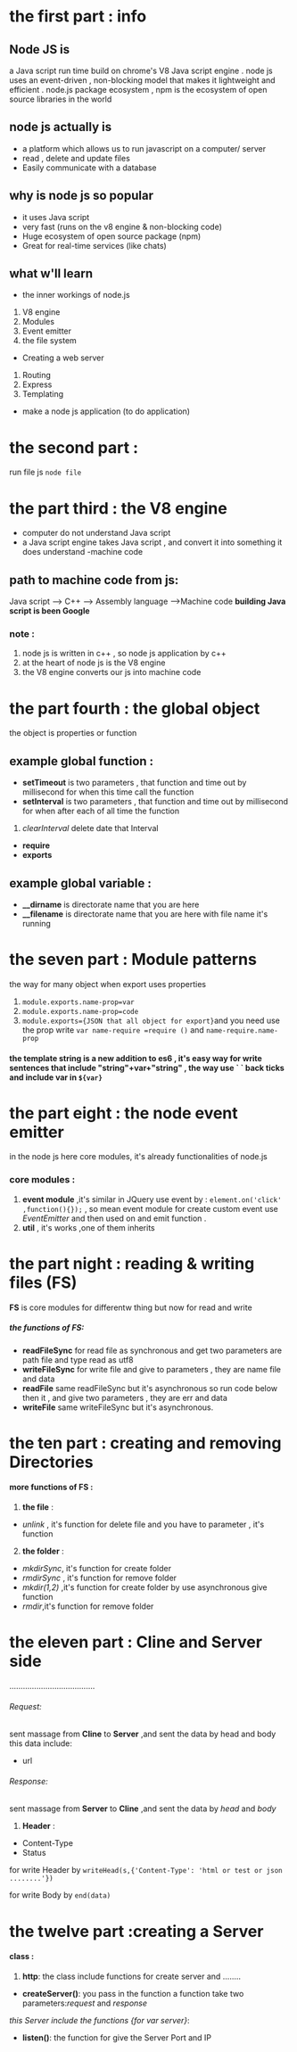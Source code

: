 # the first part : info

## Node JS is
a Java script run time build on chrome's V8 Java script engine .
node js uses  an event-driven , non-blocking model that  makes it lightweight and efficient .
node.js package ecosystem , npm is the ecosystem of open source libraries in the world
## node js actually is
- a platform  which allows us to run javascript on a computer/ server
- read , delete and update files
- Easily communicate with a database
## why is node js so popular
- it uses Java script
- very fast (runs on the v8 engine & non-blocking code)
- Huge ecosystem of open source package (npm)
- Great for real-time services (like chats)
## what w'll learn
- the inner workings  of node.js
1. V8 engine
2. Modules
3. Event emitter
4. the file system
- Creating a web server
1. Routing
2. Express
3. Templating
- make a node js application  (to do application)

# the second part :
 run file js `node file`


# the part third : the V8 engine

- computer do not understand Java script
- a Java script engine takes Java script , and convert  it into something it does understand -machine code

## path to machine code from js:
  Java script  --> C++ --> Assembly language -->Machine code
**building Java script is been Google**
### note :
1. node js is written in c++ , so node js application by c++
2. at the heart of node js is the V8 engine
3. the V8 engine converts our js into machine code

# the part fourth  : the global object
the object is properties or function
## example global function  :
  - **setTimeout** is two parameters , that function and time out by millisecond  for when this time call the function
  - **setInterval** is two parameters , that function and time out by millisecond for when after each of all time the function
  1. *clearInterval* delete date that Interval
  - **require**
  - **exports**
## example global variable  :
  - **__dirname** is directorate name that you are here
  - **__filename** is directorate name that you are here with file name it's running

# the seven part : Module patterns
 the way for many object when export uses properties
 1. `module.exports.name-prop=var`
 2. `module.exports.name-prop=code`
 3. `module.exports={JSON that all object for export}`and you need use the prop write `var name-require =require ()` and `name-require.name-prop`

#### the template string is a new addition to es6 , it's easy way for write sentences  that include "string"+var+"string" , the way use \` \` back ticks and include var in `${var}`

# the part eight  : the node event emitter
in the node js here core modules, it's already functionalities of node.js
### core modules :
1. **event module** ,it's similar in JQuery use event by : `element.on('click' ,function(){});` , so mean event module for create custom event use *EventEmitter* and then used on and emit function .
2. **util** , it's works ,one of them inherits

# the part night : reading & writing files (FS)
**FS** is core modules for differentw thing but now for read and write

##### the functions of FS:
- **readFileSync** for read file as synchronous and get two parameters are path file and type read as utf8
- **writeFileSync** for write file and give to parameters , they are name file and data
- **readFile** same readFileSync but it's asynchronous so run code below then it , and give two parameters , they are err and data
- **writeFile** same writeFileSync but it's asynchronous.

# the ten part : creating and removing Directories
####  **more functions of FS :**
1. **the file** :
- *unlink*  , it's function for delete file and you have to parameter , it's function
2. **the folder** :
- *mkdirSync*, it's function for create folder
- *rmdirSync* , it's function for remove folder
- *mkdir(1,2)* ,it's function for create folder by use asynchronous give function
- *rmdir*,it's function for remove folder

# the eleven part : Cline and Server side
......................................

###### Request:
 sent massage from **Cline** to **Server** ,and sent the data by head and body
this data include:
- url
###### Response:
 sent massage from **Server** to **Cline** ,and sent the data by *head* and *body*
1. **Header** :
- Content-Type
- Status

for write Header by `writeHead(s,{'Content-Type': 'html or test or json ........'})`

for write Body by `end(data)`
# the twelve part :creating a Server
#### class :
1. **http**:
the class include functions for create server and ........
- **createServer()**:
    you pass in the function a function take two parameters:*request* and *response*

*this Server include the functions {for var server}*:
- **listen()**: the function for give the Server Port and IP
